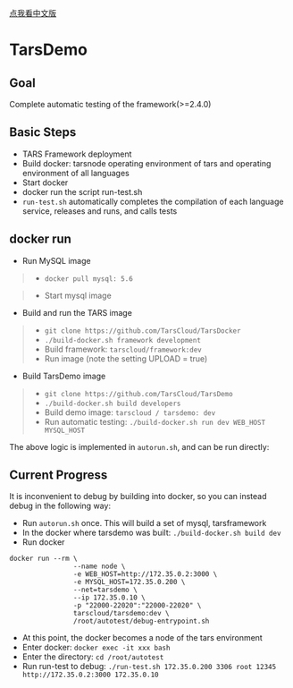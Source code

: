 [点我看中文版](README.md)

# TarsDemo

## Goal

Complete automatic testing of the framework(>=2.4.0)

## Basic Steps
- TARS Framework deployment
- Build docker: tarsnode operating environment of tars and operating environment of all languages
- Start docker
- docker run the script run-test.sh
- `run-test.sh` automatically completes the compilation of each language service, releases and runs, and calls tests

## docker run

- Run MySQL image

>- `docker pull mysql: 5.6`

>- Start mysql image

- Build and run the TARS image
>- `git clone https://github.com/TarsCloud/TarsDocker`
>- `./build-docker.sh framework development`
>- Build framework: `tarscloud/framework:dev`
>- Run image (note the setting UPLOAD = true)

- Build TarsDemo image
>- `git clone https://github.com/TarsCloud/TarsDemo`
>- `./build-docker.sh build developers`
>- Build demo image: `tarscloud / tarsdemo: dev`
>- Run automatic testing: `./build-docker.sh run dev WEB_HOST MYSQL_HOST`

The above logic is implemented in `autorun.sh`, and can be run directly:


## Current Progress

It is inconvenient to debug by building into docker, so you can instead debug in the following way:
- Run `autorun.sh` once. This will build a set of mysql, tarsframework
- In the docker where tarsdemo was built: `./build-docker.sh build dev`
- Run docker
```
docker run --rm \
                --name node \
                -e WEB_HOST=http://172.35.0.2:3000 \
                -e MYSQL_HOST=172.35.0.200 \
                --net=tarsdemo \
                --ip 172.35.0.10 \
                -p "22000-22020":"22000-22020" \
                tarscloud/tarsdemo:dev \
                /root/autotest/debug-entrypoint.sh
```

- At this point, the docker becomes a node of the tars environment
- Enter docker: `docker exec -it xxx bash`
- Enter the directory: `cd /root/autotest`
- Run run-test to debug:
`./run-test.sh 172.35.0.200 3306 root 12345 http://172.35.0.2:3000 172.35.0.10`
